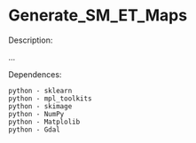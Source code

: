 # Generate_SM_ET_Maps


Description:

...


Dependences:

    python - sklearn
    python - mpl_toolkits
    python - skimage
    python - NumPy
    python - Matplolib
    python - Gdal



